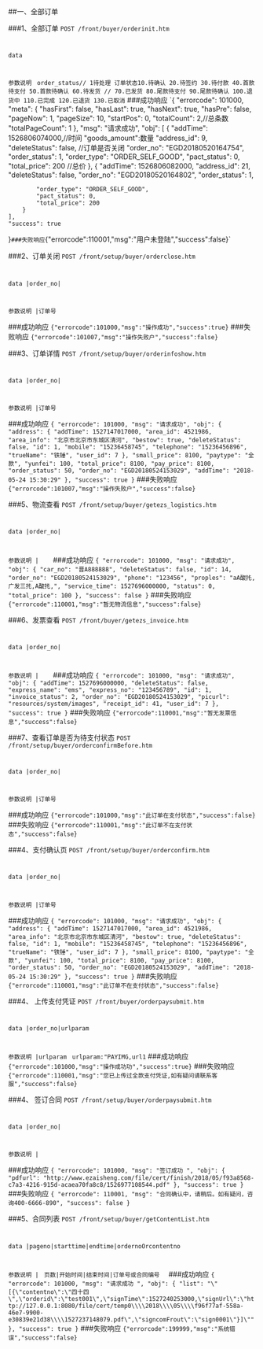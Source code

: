 ##一、全部订单

###1、全部订单
 ```POST /front/buyer/orderinit.htm```
#
```data  ```

#
```参数说明 ```
    `order_status// 1待处理 订单状态10.待确认 20.待签约 30.待付款 40.首款待支付 50.首款待确认 60.待发货
	// 70.已发货 80.尾款待支付 90.尾款待确认 100.退货中 110.已完成 120.已退货 130.已取消`
###成功响应
    `{
    "errorcode": 101000,
    "meta": {
        "hasFirst": false,
        "hasLast": true,
        "hasNext": true,
        "hasPre": false,
        "pageNow": 1,
        "pageSize": 10,
        "startPos": 0,
        "totalCount": 2,//总条数
        "totalPageCount": 1
    },
    "msg": "请求成功",
    "obj": [
        {
            "addTime": 1526806074000,//时间
			"goods_amount":数量
            "address_id": 9,
            "deleteStatus": false, //订单是否关闭
            "order_no": "EGD20180520164754",
            "order_status": 1,
            "order_type": "ORDER_SELF_GOOD",
            "pact_status": 0,
            "total_price": 200 //总价
        },
        {
            "addTime": 1526806082000,
            "address_id": 21,
            "deleteStatus": false,
            "order_no": "EGD20180520164802",
            "order_status": 1,

            "order_type": "ORDER_SELF_GOOD",
            "pact_status": 0,
            "total_price": 200
        }
    ],
    "success": true
}`
###失败响应
    `{"errorcode":110001,"msg":"用户未登陆","success":false}`


###2、订单关闭
 ```POST /front/setup/buyer/orderclose.htm```
#
```data |order_no| ```

#
```参数说明 |订单号 ```

###成功响应
    `{"errorcode":101000,"msg":"操作成功","success":true}`
###失败响应
    `{"errorcode":101007,"msg":"操作失败户","success":false}`



###3、订单详情
 ```POST /front/setup/buyer/orderinfoshow.htm```
#
```data |order_no| ```

#
```参数说明 |订单号 ```

###成功响应
    `{
    "errorcode": 101000,
    "msg": "请求成功",
    "obj": {
        "address": {
            "addTime": 1527147017000,
            "area_id": 4521986,
            "area_info": "北京市北京市东城区清河",
            "bestow": true,
            "deleteStatus": false,
            "id": 1,
            "mobile": "15236458745",
            "telephone": "15236456896",
            "trueName": "铁锤",
            "user_id": 7
        },
        "small_price": 8100,
        "paytype": "全款",
        "yunfei": 100,
        "total_price": 8100,
        "pay_price": 8100,
        "order_status": 50,
        "order_no": "EGD20180524153029",
        "addTime": "2018-05-24 15:30:29"
    },
    "success": true
	}`
###失败响应
    `{"errorcode":101007,"msg":"操作失败户","success":false}`


###5、物流查看
 ```POST /front/setup/buyer/getezs_logistics.htm```
#
```data |order_no| ```

#
```参数说明 | ```
    ```  ```
###成功响应
    `{
    "errorcode": 101000,
    "msg": "请求成功",
    "obj": {
        "car_no": "晋A888888",
        "deleteStatus": false,
        "id": 14,
        "order_no": "EGD20180524153029",
        "phone": "123456",
        "proples": "aA酸扥,广发三扥,A酸扥,",
        "service_time": 1527696000000,
        "status": 0,
        "total_price": 100
    },
    "success": false
}`
###失败响应
    `{"errorcode":110001,"msg":"暂无物流信息","success":false}`



###6、发票查看
 ```POST /front/buyer/getezs_invoice.htm```
#
```data |order_no| ```

#
```参数说明 | ```
    ```  ```
###成功响应
    `{
    "errorcode": 101000,
    "msg": "请求成功",
    "obj": {
        "addTime": 1527696000000,
        "deleteStatus": false,
        "express_name": "ems",
        "express_no": "123456789",
        "id": 1,
        "invoice_status": 2,
        "order_no": "EGD20180524153029",
        "picurl": "resources/system/images",
        "receipt_id": 41,
        "user_id": 7
    },
    "success": true
	}`
###失败响应
    `{"errorcode":110001,"msg":"暂无发票信息","success":false}`


###7、查看订单是否为待支付状态
 ```POST /front/setup/buyer/orderconfirmBefore.htm```
#
```data |order_no| ```

#
```参数说明 |订单号 ```

###成功响应
    `{"errorcode":101000,"msg":"此订单在支付状态","success":false}`
###失败响应
    `{"errorcode":110001,"msg":"此订单不在支付状态","success":false}`


###4、支付确认页
 ```POST /front/setup/buyer/orderconfirm.htm```
#
```data |order_no| ```

#
```参数说明 |订单号 ```

###成功响应
    `{
    "errorcode": 101000,
    "msg": "请求成功",
    "obj": {
        "address": {
            "addTime": 1527147017000,
            "area_id": 4521986,
            "area_info": "北京市北京市东城区清河",
            "bestow": true,
            "deleteStatus": false,
            "id": 1,
            "mobile": "15236458745",
            "telephone": "15236456896",
            "trueName": "铁锤",
            "user_id": 7
        },
        "small_price": 8100,
        "paytype": "全款",
        "yunfei": 100,
        "total_price": 8100,
        "pay_price": 8100,
        "order_status": 50,
        "order_no": "EGD20180524153029",
        "addTime": "2018-05-24 15:30:29"
    },
    "success": true
	}`
###失败响应
    `{"errorcode":110001,"msg":"此订单不在支付状态","success":false}`




###4、 上传支付凭证
 ```POST /front/buyer/orderpaysubmit.htm```
#
```data |order_no|urlparam ```

#
```参数说明 |urlparam ```
    ```urlparam:"PAYIMG,url1```
###成功响应
    ``{"errorcode":101000,"msg":"操作成功功","success":true}``
###失败响应
    `{"errorcode":110001,"msg":"您已上传过全款支付凭证,如有疑问请联系客服","success":false}`








###4、 签订合同
 ```POST /front/setup/buyer/orderpaysubmit.htm```
#
```data |order_no| ```

#
```参数说明 | ```
   
###成功响应
       ``{
    "errorcode": 101000,
    "msg": "签订成功 ",
    "obj": {
        "pdfurl": "http://www.ezaisheng.com/file/cert/finish/2018/05/f93a8568-c7a3-4216-915d-acaea70fa8c8/1526977108544.pdf"
    },
    "success": true
	}``
###失败响应
    `{
    "errorcode": 110001,
    "msg": "合同确认中，请稍后。如有疑问，咨询400-6666-890",
    "success": false
	}`




###5、合同列表
 ```POST /front/setup/buyer/getContentList.htm```
#
```data |pageno|starttime|endtime|ordernoOrcontentno ```

#
```参数说明 | ```
    ```页数|开始时间|结束时间|订单号或合同编号  ```
###成功响应
    `{
    "errorcode": 101000,
    "msg": "请求成功 ",
    "obj": {
        "list": "\"[{\"contentno\":\"四十四\",\"orderid\":\"test001\",\"signTime\":1527240253000,\"signUrl\":\"http://127.0.0.1:8080/file/cert/temp0\\\\2018\\\\05\\\\f96f77af-558a-46e7-9900-e30839e21d38\\\\1527237148079.pdf\",\"signcomFrout\":\"sign0001\"}]\""
    },
    "success": true
	}`
###失败响应
    `{"errorcode":199999,"msg":"系统错误","success":false}`










